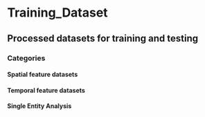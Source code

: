 # Training_Dataset
## Processed datasets for training and testing
### Categories
#### Spatial feature datasets
#### Temporal feature datasets
#### Single Entity Analysis
